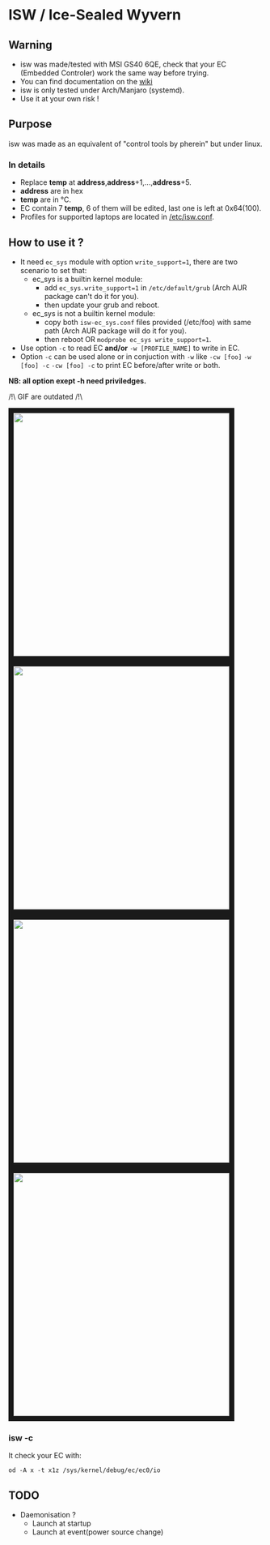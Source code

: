 # ISW / Ice-Sealed Wyvern

## Warning
- isw was made/tested with MSI GS40 6QE, check that your EC (Embedded Controler) work the same way before trying.
- You can find documentation on the <a href="https://github.com/YoyPa/isw/wiki/How-EC-work-(for-GS40-6QE-at-least)">wiki</a>
- isw is only tested under Arch/Manjaro (systemd).
- Use it at your own risk !

## Purpose
isw was made as an equivalent of "control tools by pherein" but under linux.

### In details
- Replace <b>temp</b> at <b>address</b>,<b>address</b>+1,...,<b>address</b>+5.
- <b>address</b> are in hex
- <b>temp</b> are in °C.
- EC contain 7 <b>temp</b>, 6 of them will be edited, last one is left at 0x64(100).
- Profiles for supported laptops are located in <a href="https://github.com/YoyPa/isw/blob/master/etc/isw.conf">/etc/isw.conf</a>.

## How to use it ?
- It need ```ec_sys``` module with option ```write_support=1```, there are two scenario to set that:
  - ec_sys is a builtin kernel module:
    - add ```ec_sys.write_support=1``` in ```/etc/default/grub``` (Arch AUR package can't do it for you).
    - then update your grub and reboot.
  - ec_sys is not a builtin kernel module:
    - copy both ```isw-ec_sys.conf``` files provided (/etc/foo) with same path (Arch AUR package will do it for you).
    - then reboot OR ```modprobe ec_sys write_support=1```.
- Use option ```-c``` to read EC <b>and/or</b> ```-w [PROFILE_NAME]``` to write in EC.
- Option ```-c``` can be used alone or in conjuction with ```-w``` like ```-cw [foo]``` ```-w [foo] -c``` ```-cw [foo] -c``` to print EC before/after write or both.

<b>NB: all option exept -h need priviledges.</b>

/!\ GIF are outdated /!\

<a href="https://github.com/YoyPa/isw/blob/master/gif/isw-c.gif">
	<img src="https://github.com/YoyPa/isw/blob/master/gif/isw-c.gif" width="427" height="480" border="10" />
</a>
<a href="https://github.com/YoyPa/isw/blob/master/gif/isw-w.gif">
	<img src="https://github.com/YoyPa/isw/blob/master/gif/isw-w.gif" width="427" height="480" border="10" />
</a>
<a href="https://github.com/YoyPa/isw/blob/master/gif/isw-cwc.gif">
	<img src="https://github.com/YoyPa/isw/blob/master/gif/isw-cwc.gif" width="427" height="480" border="10" />
</a>
<a href="https://github.com/YoyPa/isw/blob/master/gif/isw-h.gif">
	<img src="https://github.com/YoyPa/isw/blob/master/gif/isw-h.gif" width="427" height="480" border="10" />
</a>

### isw -c
It check your EC with:
```
od -A x -t x1z /sys/kernel/debug/ec/ec0/io
```

## TODO
- Daemonisation ?
	- Launch at startup
	- Launch at event(power source change)
